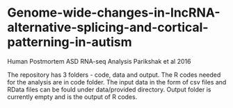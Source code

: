 # Genome-wide-changes-in-lncRNA-alternative-splicing-and-cortical-patterning-in-autism
Human Postmortem ASD RNA-seq Analysis Parikshak et al 2016

The repository has 3 folders - code, data and output. The R codes needed for the analysis are in code folder. The input data in the form of csv files and RData files can be fould under data/provided directory. Output folder is currently empty and is the output of R codes.
